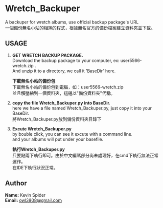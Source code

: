 Wretch_Backuper
===============

A backuper for wretch albums, use official backup package's URL  
一個備份無名小站的相簿的程式，根據無名官方的備份檔案建立資料夾並下載。  


## USAGE

1. __GET WRETCH BACKUP PACKAGE.__  
   Download the backup package to your computer, ex: user5566-wretch.zip .  
   And unzip it to a directory, we call it 'BaseDir' here.
   
   __下載無名小站的備份包__  
   下載無名小站的備份包到電腦，如：user5566-wretch.zip  
   並且解壓縮到一個資料夾，這邊以"備份資料夾"代稱。

2. __copy the file Wretch_Backuper.py into BaseDir.__  
   here we have a file named Wretch_Backuper.py, just copy it into your BaseDir.  
   將Wretch_Backuper.py放到備份資料夾目錄下  

3. __Excute Wretch_Backuper.py__  
   by bouble click, you can see it excute with a command line.  
   and your albums will put under your basefile.  

   __執行Wretch_Backuper.py__  
   只要點兩下執行即可。由於中文編碼部分尚未處理好，在cmd下執行無法正常運作。  
   在IDE下執行狀況正常。  



## Author

__Name:__ Kevin Spider  
__Email:__	owl3808@gmail.com  
